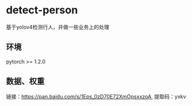 # detect-person
基于yolov4检测行人，并做一些业务上的处理

## 环境

pytorch >= 1.2.0

## 数据、权重

链接：https://pan.baidu.com/s/1Eps_0zD70E72XmOpsxxzoA  提取码：yxkv  

